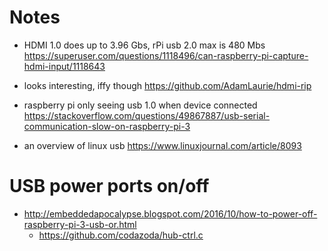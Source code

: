 # Notes

- HDMI 1.0 does up to 3.96 Gbs, rPi usb 2.0 max is 480 Mbs
  https://superuser.com/questions/1118496/can-raspberry-pi-capture-hdmi-input/1118643

- looks interesting, iffy though
  https://github.com/AdamLaurie/hdmi-rip

- raspberry pi only seeing usb 1.0 when device connected
  https://stackoverflow.com/questions/49867887/usb-serial-communication-slow-on-raspberry-pi-3

- an overview of linux usb
  https://www.linuxjournal.com/article/8093

# USB power ports on/off

- http://embeddedapocalypse.blogspot.com/2016/10/how-to-power-off-raspberry-pi-3-usb-or.html
  - https://github.com/codazoda/hub-ctrl.c
